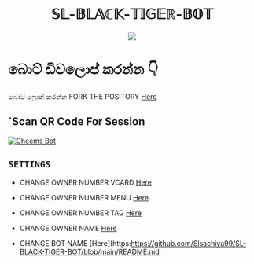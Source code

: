<h1 align="center">  𝕊𝕃-𝔹𝕃𝔸ℂ𝕂-𝕋𝕀𝔾𝔼ℝ-𝔹𝕆𝕋 <br></h1> 
<p align="center">
<img src="https://i.imgur.com/XHhlqtK.jpeg" border="0">



# බොට් ඩිවලොප් කරන්න  👇
 
  බොට් ෆ්‍රොක් කරන්න FORK THE POSITORY [Here](https://github.com/Nipuna-apps/Blue-Lione-Bot/fork)
## `Scan QR Code For Session 
  [![Cheems Bot](https://repl.it/badge/github/quiec/whatsasena)](https://replit.com/@nipunarangana/Blue-Lione-Bot?v=1)
  
## `SETTINGS`

 - CHANGE OWNER NUMBER VCARD [Here](https://github.com/Nipuna-apps/Blue-Lione-Bot/blob/master/settings.js#L58)

- CHANGE OWNER NUMBER MENU [Here](https://github.com/Nipuna-apps/Blue-Lione-Bot/blob/master/settings.js#L65)

- CHANGE OWNER NUMBER TAG [Here](https://github.com/Nipuna-apps/Blue-Lione-Bot.git/blob/master/settings.js#L66)

- CHANGE OWNER NAME [Here](https://github.com/Nipuna-apps/Blue-Lione-Bot.git/blob/master/settings.js#L59)

- CHANGE BOT NAME [Here](https:https://github.com/Slsachiya99/SL-BLACK-TIGER-BOT/blob/main/README.md
